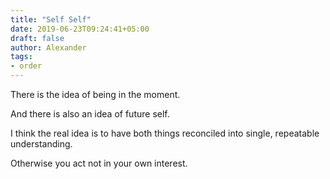 ```yaml
---
title: "Self Self"
date: 2019-06-23T09:24:41+05:00
draft: false
author: Alexander
tags:
- order
---
```


There is the idea of being in the moment.

And there is also an idea of future self.

I think the real idea is to have both things reconciled into single, repeatable understanding.

Otherwise you act not in your own interest.
